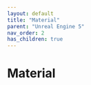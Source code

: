 ```yaml
---
layout: default
title: "Material"
parent: "Unreal Engine 5"
nav_order: 2
has_children: true
---
```


# Material